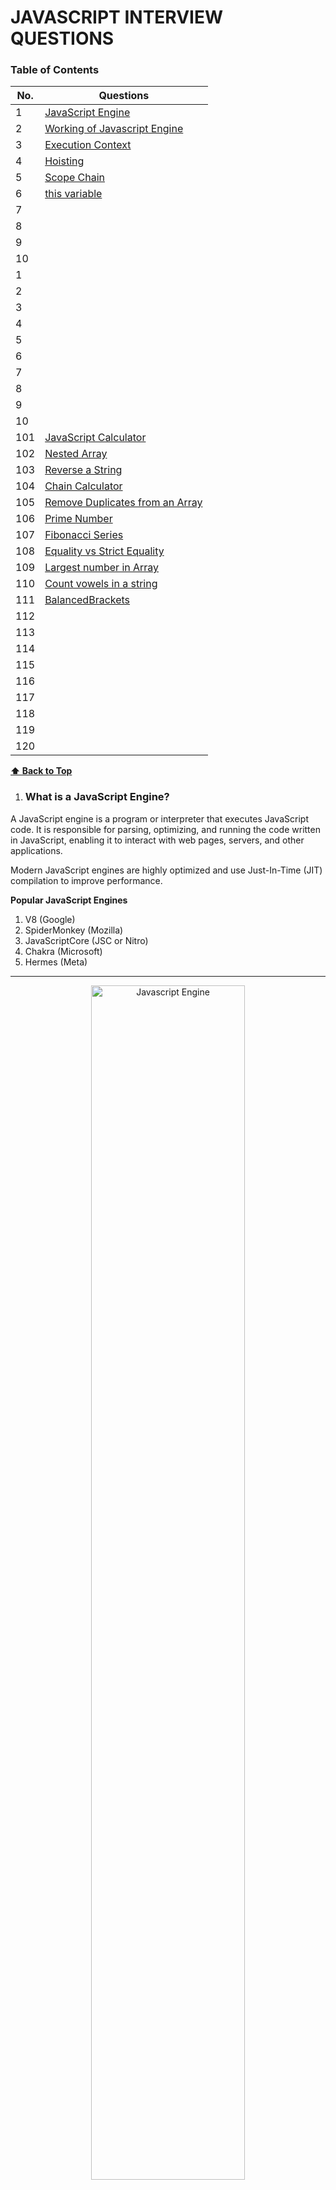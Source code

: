 # JAVASCRIPT INTERVIEW QUESTIONS 
### Table of Contents

| No. | Questions |
| --- | --------- |
| 1 | [JavaScript Engine](#What-is-a-JavaScript-Engine) |
| 2 | [Working of Javascript Engine](#How-Does-a-JavaScript-Engine-Work) |
| 3 | [Execution Context](#what-is-execution-context-) |
| 4 | [Hoisting](#hoisting) |
| 5 | [Scope Chain](#) |
| 6 | [this variable](#) |
| 7 | [](#) |
| 8 | [](#) |
| 9 | [](#) |
| 10 | [](#) |
| 1 | [](#) |
| 2 | [](#) |
| 3 | [](#) |
| 4 | [](#) |
| 5 | [](#) |
| 6 | [](#) |
| 7 | [](#) |
| 8 | [](#) |
| 9 | [](#) |
| 10 | [](#) |
| 101 | [JavaScript Calculator](#JavaScript-Calculator) |
| 102 | [Nested Array](#Nested-Array) |
| 103 | [Reverse a String](#Reverse-a-String) |
| 104 | [Chain Calculator](#Chain-Calculator) |
| 105 | [Remove Duplicates from an Array](#Remove-Duplicates-from-an-Array) |
| 106 | [Prime Number](#Prime-Number) |
| 107 | [Fibonacci Series](#Fibonacci-Series) |
| 108 | [Equality vs Strict Equality](#Equality-vs-Strict-Equality) |
| 109 | [Largest number in Array](#Largest-number-in-Array) |
| 110 | [Count vowels in a string](#Count-vowels-in-a-string) |
| 111 | [BalancedBrackets](#Balanced-Brackets) |
| 112 | [](#) |
| 113 | [](#) |
| 114 | [](#) |
| 115 | [](#) |
| 116 | [](#) |
| 117 | [](#) |
| 118 | [](#) |
| 119 | [](#) |
| 120 | [](#) |



**[⬆ Back to Top](#table-of-contents)**

1. ### What is a JavaScript Engine?
A JavaScript engine is a program or interpreter that executes JavaScript code. It is responsible for parsing, optimizing, and running the code written in JavaScript, enabling it to interact with web pages, servers, and other applications.

Modern JavaScript engines are highly optimized and use Just-In-Time (JIT) compilation to improve performance.

**Popular JavaScript Engines**
1. V8 (Google)
2. SpiderMonkey (Mozilla)
3. JavaScriptCore (JSC or Nitro)
4. Chakra (Microsoft)
5. Hermes (Meta)

---
<div>
<p align="center">
    <img src="./images/jsEngine_flow.png" alt="Javascript Engine" width="70%">
</p>
</div>

---
**[⬆ Back to Top](#table-of-contents)**




2. ### How Does a JavaScript Engine Work?

**Parsing:**
The engine reads the JavaScript code (source code) and converts it into an abstract syntax tree (AST), a structured representation of the code.

**Compilation:**
Instead of interpreting JavaScript directly (line-by-line), modern engines use JIT compilation, where the code is compiled into machine code during execution for faster performance.

**Execution:**
The compiled machine code is executed, and the JavaScript program runs.

**Optimization:**
Engines continuously analyze the running code and optimize it for better performance, adapting to frequently executed paths (hot code).

**[⬆ Back to Top](#table-of-contents)**





3. ### What is Execution context ?
In JavaScript, the execution context is the environment in which JavaScript code is evaluated and executed. It determines:
1. What data is accessible (variables, functions, objects).
2. How the code behaves in a specific context.
Every time a function is invoked, or the global code is executed, an execution context is created.
---
<div>
<p align="center">
    <img src="./images/executionContext.png" alt="Javascript Engine" width="70%">
</p>
</div>

---
**TYPES of Execution Context**
1. Global Execution Context (GEC)
2. Function Execution Context (FEC)
3. Eval Execution Context (rare)

**PHASES of Execution Context**

Each execution context goes through two phases:

**Creation Phase:**
1. Creates the Variable Object - Memory is allocated for variables and functions.
2. Creates the scope chain - List of all scopes.
2. Variables are set to undefined (hoisting).
3. Functions are stored in their entirety (hoisting).
4. this is determined based on the context.

**Execution Phase:**
1. Code is executed line by line.
2. Variables are assigned their actual values.

---
<div>
<p align="center">
    <img src="./images/ExecutionContext_variableObject.png" alt="Javascript Engine" width="50%">
</p>
</div>

---
**COMPONENTS of an Execution Context**

**Variable Environment:**
1. Stores variables, function declarations, and the outer environment reference.

**Lexical Environment:**
1. The structure holding the local variables and functions.
2. Considers the location of variables in the source code.

**this Binding:**
1. Refers to the object associated with the execution context.
2. In the global context, this refers to the global object (window or global).
3. Inside functions, it depends on how the function is called (e.g., method call, arrow function).

**Execution Context STACK (Call Stack)**
JavaScript uses a call stack to manage execution contexts. When a function is called:

1. A new execution context is created and added to the stack.
2. When the function finishes execution, its context is removed from the stack.

**Examples**
```javascript
    var name = "Jack";                  
    console.log("Global Execution Context : Invoked & Pushed  - variable name, func greeting() sayHi()");

    function greeting() {
        console.log('Execution context greeting: Invoked & Pushed')
        console.log("GREETING");
        sayHi();
        console.log('Execution context greeting: Popped off')
    }

    function sayHi() {
        console.log('Execution context sayHi: Invoked & Pushed')
        console.log("HI " , name.toUpperCase() , 'HOW ARE YOU ? ' );
        console.log('Execution context sayHi: Popped off')
    }

    greeting();
    console.log("Global Execution Context : Popped off");

```
Execution Steps:
1. STEP 1: The GEC is created and pushed on the execution stack as the global() object.
2. STEP 2: The greeting() function is invoked and pushed on the stack.
3. STEP 2: The sayHi() function is invoked and pushed on the stack.
4. STEP 3: The sayHi() function is popped off the stack.
5. STEP 3: The greetings() function is popped off the stack.
---
<div>
<p align="center">
    <img src="./images/executionStack.png" alt="Javascript Engine" width="70%">
</p>
</div>

---


Visualizing Execution Context
```javascript
    function greet() {
        let name = "John";
        console.log("Hello, " + name);
    }

    greet();
```
1. Global Execution Context:
    a. greet is defined.
2. Function Execution Context for greet:
    a. name is stored in memory.
    b. console.log() executes.

**[⬆ Back to Top](#table-of-contents)**





4. ### Hoisting
Hoisting is a JavaScript mechanism where variable and function declarations are moved to the top of their containing scope during the compilation phase, before the code is executed. This means you can use variables and functions before they are declared in the code.

However, only the declarations are hoisted, not the initializations or assignments.

1. Function declarations are fully hoisted.
2. Variable declarations with var are hoisted but initialized to undefined.
3. Variables declared with let and const are also hoisted but remain in a temporal dead zone (TDZ) until their declaration is encountered in the code.

| Declaration Type           | Hoisted?                  | Initialized?           | Temporal Dead Zone?        |
|----------------------------|---------------------------|------------------------|----------------------------|
| var                        | Yes                       | Yes (undefined)        |	No                         |
| let                        | Yes                       | No                     | Yes                        |
| const                      | Yes                       | No	                  | Yes                        |
| Function Declaration	     | Yes (entire function)	 | Yes	                  | No                         |
| Function Expression        | Only the variable         |	No                    |	No                         |


**Examples of Hoisting**

1. Hoisting with function declarations
```javascript
    greet(); // Output: Hello, World!

    function greet() {
        console.log("Hello, World!");
    }
```
Function declarations are fully hoisted, meaning you can call the function before its declaration.

2. Hoisting with var 
```javascript
    console.log(a); // Output: undefined
    var a = 10;
    console.log(a); // Output: 10

```
During the compilation phase, the declaration var a is hoisted to the top.
The variable is initialized to undefined until the assignment a = 10 is executed.

3. Hoisting with let and const
```javascript
    console.log(b); // ReferenceError: Cannot access 'b' before initialization
    let b = 20;
```
For let & const, the area before initialization is called the temporal dead zone (TDZ).
let and const declarations are hoisted but are not initialized until their line of declaration is reached.

4. Hoisting with function expressions 
```javascript
    greet(); // TypeError: greet is not a function
    var greet = function () {
    console.log("Hello How are you ?");
};
```
Here, greet is declared with var and is hoisted as a variable(var greet). 
However, its value (the function) is not assigned until runtime (Creation phase has created it as variable greet = undefined. Execution phase cannot read function of undefined undefined()).

**[⬆ Back to Top](#table-of-contents)**



5. ###  


**[⬆ Back to Top](#table-of-contents)**




101. ### JavaScript Calculator
Write a program to make a calculator using simple javascript, html, css.

**[⬆ Back to Top](#table-of-contents)**

102. ### Nested Array
Write a program to flatten a nested array.
[[2,3],[2,6,7,9],87,12,[23,[56,22,[45,66,78]]]]

Using Array.flat():
```javascript
   const nestedArray = [[2,3],[2,6,7,9],87,12,[23,[56,22,[45,66,78]]]];
   var result = nestedArray.flat(Infinity);
   console.log(result);
```

Using for loop: 
```javascript
   const nestedArray = [[2,3],[2,6,7,9],87,12,[23,[56,22,[45,66,78]]]];
   result = flattenTheArray(nestedArray);
   console.log(result);

    function flattenTheArray(arr){
        let flatArray = [];
        for(let i=0;i<arr.length;i++){
            if(Array.isArray(arr[i])){
                flatArray = flatArray.concat(flattenTheArray(arr[i]))
            }else{
                flatArray.push(arr[i]);
            }
        }
        return flatArray;
    }
```

Using reduce method: 
```javascript
   result = flattenTheArrayUsingReduce(nestedArray);
   console.log(result);

   function flattenTheArrayUsingReduce(arr){
        return arr.reduce((acc, item)=>{
            return acc.concat(Array.isArray(item)? flattenTheArrayUsingReduce(item):item)
        }, []); 
    }
```

**[⬆ Back to Top](#table-of-contents)**

103. ### Reverse a String
Write a program to reverse a string


```javascript
const input = "uzbekistan";

//Method1 
var result = input.split('').reverse().flat().join('');
console.log("Using short method : ", result);


//Method2
function reverseTheString(str){
    let reversedStr='';
    for(let i=str.length-1;i>=0;i--){
        reversedStr+=str[i];
    }
    return reversedStr
}
result=(reverseTheString(input));
console.log('Using for loop : ', result)
```

**[⬆ Back to Top](#table-of-contents)**

104. ### Chain Calculator
Write a program to make a chain calculator in javascript

```javascript
class ChainCalculator {
    constructor(value = 0) {
      this.value = value;
    }
  
    add(num) {
      this.value += num;
      return this; // Enable chaining
    }
  
    subtract(num) {
      this.value -= num;
      return this;
    }
  
    multiply(num) {
      this.value *= num;
      return this;
    }
  
    divide(num) {
      if (num === 0) {
        throw new Error("Cannot divide by zero");
      }
      this.value /= num;
      return this;
    }
  
    reset() {
      this.value = 0;
      return this;
    }
  
    getResult() {
      return this.value;
    }
  }
  
  
  const calculator = new ChainCalculator();
  const result = calculator
    .add(20)         
    .subtract(5)     
    .multiply(10)     
    .divide(4)      
    .getResult();    
  
  console.log("Result :  ",  result); 
```

**[⬆ Back to Top](#table-of-contents)**

105. ### Remove Duplicates from an Array
Write a program to remove duplicates from an array 
[1,4,5,6,98,56,76,22,98,5]

```javascript
    const input = [1,4,5,6,98,56,76,22,98,5];


    //Method1 
    var uniqueArray = [...new Set(input)];
    console.log("Using Set : ", uniqueArray);


    //Method2
    function removeDuplicates(arr){
        let result=[];
        arr.forEach(item => {
            if(!result.includes(item)){
                result.push(item)
            }
        })
        return result
    }
    uniqueArray=removeDuplicates(input);
    console.log('Using for each : ', uniqueArray)
```

**[⬆ Back to Top](#table-of-contents)**

106. ### Check if Prime number
Write a program to check if given number is prime or not.

```javascript
    const input = 29;

    function isPrime(num){
        if(num<1) return false;
        if(num===2)  return true;
        for(let i =2 ; i<Math.sqrt(num);i++){
            if(num%i === 0) return false;
        }
        return true;
    }

    result=isPrime(input);
    console.log('Is prime ?  ', result)
```

**[⬆ Back to Top](#table-of-contents)**

107. ### Fibonacci Series
Write a program to generate a fibonacci series for n numbers given.
Take input = 15. Generate a sequence of 15count. Result should be Result shoud be [0,1,1,2,3,5,8,13,21,34,55,89,144,233,377]

```javascript
    input = 15;

    function fibonacciSeries(num){
        console.log(num)
        let series = [0,1];
        for(let i=0; i<num-2; i++){
            series.push(series[i]+ series[i+1]);
        }
        return series;
    }

    console.log('Series upto is', fibonacciSeries(input));
```

**[⬆ Back to Top](#table-of-contents)**

108. ### Equality vs Strict Equality
Few examples of comparison between == and ===

```javascript
    console.log("Object and Primitive Comparison")
    const obj = { key: 'value' };
    console.log(obj == '[object Object]'); // true
    console.log(obj === '[object Object]'); // false
```

```javascript
    console.log("Equality and Type Coercion")
    console.log(0 == false); // true
    console.log(0 === false); // false
    console.log('' == false); // true
    console.log('' === false); // false
```

```javascript
    console.log("Complex Coercion with Arrays")
    console.log([] == 0); // true
    console.log([] === 0); // false
    console.log([1] == 1); // true
    console.log([1] === 1); // false
    console.log([1, 2] == '1,2'); // true
    console.log([1, 2] === '1,2'); // false
```

```javascript
    console.log("Implicit Conversion with null and undefined")
    console.log(null == undefined); // true
    console.log(null === undefined); // false
    console.log(null == 0); // false
    console.log(undefined == 0); // false
    console.log(undefined === 0); // false
```

```javascript
    console.log("Edge Cases with NaN");
    console.log(NaN == NaN); // false
    console.log(NaN === NaN); // false
    console.log(isNaN(NaN)); // true
    console.log(Number.isNaN(NaN)); // true
```

```javascript
    console.log("Comparing Functions")
    function funcA() {}
    function funcB() {}
    console.log(funcA == funcB); // ?
    console.log(funcA === funcB); // ?
    console.log(funcA == funcA); // ?
    console.log(funcA === funcA); // ?
```

```javascript
    console.log("String and Number Comparisons")
    console.log('42' == 42); // true
    console.log('42' === 42); // false
    console.log('0x2A' == 42); // true
    console.log('0x2A' === 42); // false
```

```javascript
    console.log("Dynamic Values");
    let a = true;
    let b = '1';
    console.log(a == b); // true
    console.log(a === b); // false

    b = 1;
    console.log(a == b); // true
    console.log(a === b); // false

    b = true;
    console.log(a == b); // true
    console.log(a === b); // true
```

```javascript
    console.log("Symbol Comparisons");
    const sym1 = Symbol('id');
    const sym2 = Symbol('id');
    console.log(sym1 )
    console.log(sym2)
    console.log(sym1 == sym2); // false
    console.log(sym1 === sym2); // false
    console.log(sym1 == sym1); // true
    console.log(sym1 === sym1); // true
```

```javascript
    console.log("Object to Primitive Conversion");
    const obj1 = { valueOf: () => 1 };
    const obj2 = { toString: () => '1' };
    console.log(obj1 == obj2); // false
    console.log(obj1 === obj2); // false
```

**[⬆ Back to Top](#table-of-contents)**

109. ### Largest number in Array
Find largest number in a given array

```javascript
    input = [3,5,8,77,35,98,2,35];

    // Method 1
    function largest(arr){
        let largest = arr[0];
        for(let i=0; i<arr.length; i++){
        if(arr[i]>largest)  { largest=arr[i]}
        }
        return largest
    }
    console.log('Using for loop ', largest(input));


    //Method2 
    function largestNumber(arr){
        return Math.max(...arr)
    }
    console.log('Using Math ', largestNumber(input));

    //Method3
    function largestNumberUsingSort(arr){
        arr.sort((a,b)=> b-a);
        return arr[0];
    }
    console.log('Using sort : ', largestNumberUsingSort(input));
```

**[⬆ Back to Top](#table-of-contents)**

110. ### Count vowels in a string
Write a program to count number of vowels in given string

```javascript
    input = 'uzbekistan';

    // Method 1
    function countVowels(str){
        let vowelsStr = 'aeiouAEIOU';
        let count = 0;
        for(let char of str){
            if(vowelsStr.includes(char)){
            count++;
            }
        }
        return count;
    }
    console.log('Using for loop ', countVowels(input));


    //Method2 
    function countVowelsUsingRegex(str){
        const matches = str.match(/[aeiouAEIOU]/g);
        return matches? matches.length: 0;
        
    }
    console.log('Using regex ', countVowelsUsingRegex(input));
```
**[⬆ Back to Top](#table-of-contents)**

111. ### BalancedBrackets
Check if all brackets are balanced.
([{}]) should return true
(((}}}{][] should return false

**[⬆ Back to Top](#table-of-contents)**

112.

113.

114.
